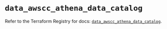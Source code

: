 # `data_awscc_athena_data_catalog`

Refer to the Terraform Registry for docs: [`data_awscc_athena_data_catalog`](https://registry.terraform.io/providers/hashicorp/awscc/0.70.0/docs/data-sources/athena_data_catalog).
